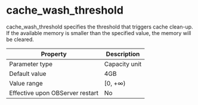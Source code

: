 cache_wash_threshold 
=========================================

cache_wash_threshold specifies the threshold that triggers cache clean-up. If the available memory is smaller than the specified value, the memory will be cleared. 


|          **Property**           | **Description** |
|---------------------------------|-----------------|
| Parameter type                  | Capacity unit   |
| Default value                   | 4GB             |
| Value range                     | \[0, +∞)        |
| Effective upon OBServer restart | No              |



